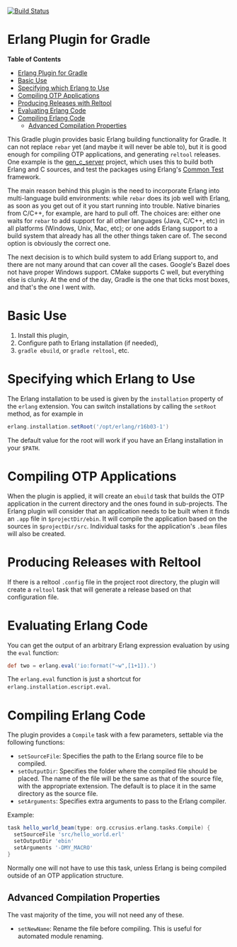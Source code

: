 [![Build Status](https://travis-ci.org/ccrusius/gradle-erlang-plugin.svg?branch=master)](https://travis-ci.org/ccrusius/gradle-erlang-plugin)

# Erlang Plugin for Gradle

<!-- markdown-toc start - Don't edit this section. Run M-x markdown-toc-generate-toc again -->
**Table of Contents**

- [Erlang Plugin for Gradle](#erlang-plugin-for-gradle)
- [Basic Use](#basic-use)
- [Specifying which Erlang to Use](#specifying-which-erlang-to-use)
- [Compiling OTP Applications](#compiling-otp-applications)
- [Producing Releases with Reltool](#producing-releases-with-reltool)
- [Evaluating Erlang Code](#evaluating-erlang-code)
- [Compiling Erlang Code](#compiling-erlang-code)
    - [Advanced Compilation Properties](#advanced-compilation-properties)

<!-- markdown-toc end -->

This Gradle plugin provides basic Erlang building functionality for
Gradle. It can not replace `rebar` yet (and maybe it will never be
able to), but it is good enough for compiling OTP applications, and
generating `reltool` releases. One example is the
[gen_c_server](https://github.com/ccrusius/gen_c_server) project,
which uses this to build both Erlang and C sources, and test the
packages using Erlang's
[Common Test](http://erlang.org/doc/man/ct.html) framework.

The main reason behind this plugin is the need to incorporate Erlang
into multi-language build environments: while `rebar` does its job
well with Erlang, as soon as you get out of it you start running into
trouble. Native binaries from C/C++, for example, are hard to pull
off. The choices are: either one waits for `rebar` to add support for
all other languages (Java, C/C++, etc) in all platforms (Windows,
Unix, Mac, etc); or one adds Erlang support to a build system that
already has all the other things taken care of. The second option is
obviously the correct one.

The next decision is to which build system to add Erlang support to,
and there are not many around that can cover all the cases. Google's
Bazel does not have proper Windows support. CMake supports C well,
but everything else is clunky. At the end of the day, Gradle is the
one that ticks most boxes, and that's the one I went with.

# Basic Use

1. Install this plugin,
2. Configure path to Erlang installation (if needed),
3. `gradle ebuild`, or `gradle reltool`, etc.

# Specifying which Erlang to Use

The Erlang installation to be used is given by the `installation`
property of the `erlang` extension. You can switch installations by
calling the `setRoot` method, as for example in
```groovy
erlang.installation.setRoot('/opt/erlang/r16b03-1')
```
The default value for the root will work if you have an Erlang
installation in your `$PATH`.

# Compiling OTP Applications

When the plugin is applied, it will create an `ebuild` task that
builds the OTP application in the current directory and the ones found
in sub-projects. The Erlang plugin will consider that an application
needs to be built when it finds an `.app` file in
`$projectDir/ebin`. It will compile the application based on
the sources in `$projectDir/src`. Individual tasks for the application's `.beam`
files will also be created.

# Producing Releases with Reltool

If there is a reltool `.config` file in the project root directory,
the plugin will create a `reltool` task that will generate a release
based on that configuration file.

# Evaluating Erlang Code

You can get the output of an arbitrary Erlang expression evaluation by
using the `eval` function:
```groovy
def two = erlang.eval('io:format("~w",[1+1]).')
```
The `erlang.eval` function is just a shortcut for
`erlang.installation.escript.eval`.

# Compiling Erlang Code

The plugin provides a `Compile` task with a few parameters, settable via
the following functions:

* `setSourceFile`: Specifies the path to the Erlang source file to be
  compiled.
* `setOutputDir`: Specifies the folder where the compiled file should
  be placed. The name of the file will be the same as that of the
  source file, with the appropriate extension. The default is to place
  it in the same directory as the source file.
* `setArguments`: Specifies extra arguments to pass to the Erlang
  compiler.

Example:
```groovy
task hello_world_beam(type: org.ccrusius.erlang.tasks.Compile) {
  setSourceFile 'src/hello_world.erl'
  setOutputDir 'ebin'
  setArguments '-DMY_MACRO'
}
```

Normally one will not have to use this task, unless Erlang is being
compiled outside of an OTP application structure.

## Advanced Compilation Properties

The vast majority of the time, you will not need any of these.

* `setNewName`: Rename the file before compiling. This is useful for
  automated module renaming.

